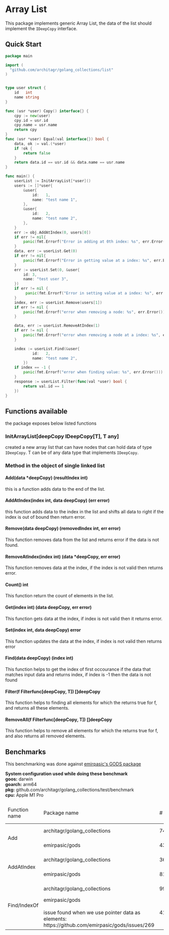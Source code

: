 # Array List

This package implements generic Array List, the data of the list should implement the `IDeepCopy` interface.

## Quick Start
```go
package main

import (
  "github.com/architagr/golang_collections/list"
)


type user struct {
	id   int
	name string
}

func (usr *user) Copy() interface{} {
	cpy := new(user)
	cpy.id = usr.id
	cpy.name = usr.name
	return cpy
}
func (usr *user) Equal(val interface{}) bool {
	data, ok := val.(*user)
	if !ok {
		return false
	}
	return data.id == usr.id && data.name == usr.name
}

func main() {
    userList := InitArrayList[*user]()
    users := []*user{
		&user{
			id:   1,
			name: "test name 1",
		},
		&user{
			id:   2,
			name: "test name 2",
		},
	}
    err := obj.AddAtIndex(0, users[0])
    if err != nil{
        panic(fmt.Errorf("Error in adding at 0th index: %s", err.Error()))
    }
    data, err := userList.Get(0)
    if err != nil{
        panic(fmt.Errorf("Error in getting value at a index: %s", err.Error()))
    }
    err := userList.Set(0, &user{
        id: 3,
        name: "test user 3",
    })
	if err != nil {
		 panic(fmt.Errorf("Error in setting value at a index: %s", err.Error()))
	}
    index, err := userList.Remove(users[1])
	if err != nil {
		panic(fmt.Errorf("error when removing a node: %s", err.Error()))
	}

    data, err := userList.RemoveAtIndex(1)
	if err != nil {
		panic(fmt.Errorf("error when removing a node at a index: %s", err.Error()))
	}

    index := userList.Find(&user{
			id:   2,
			name: "test name 2",
		})
    if index == -1 {
		panic(fmt.Errorf("error when finding value: %s", err.Error()))
	}
    response := userList.Filter(func(val *user) bool {
		return val.id == 1
	})
}
```
## Functions available

the package exposes below listed functions

### InitArrayList[deepCopy IDeepCopy[T], T any]

created a new array list that can have nodes that can hold data of type `IDeepCopy`.
T can be of any data type that implements `IDeepCopy`.

### Method in the object of single linked list
#### Add(data *deepCopy) (resultIndex int)

this is a function adds data to the end of the list.

#### AddAtIndex(index int, data deepCopy) (err error)

this function adds data to the index in the list and shifts all data to right if the index is out of bound then return error.

#### Remove(data deepCopy) (removedIndex int, err error)

This function removes data from the list and returns error if the data is not found.

#### RemoveAtIndex(index int) (data *deepCopy, err error)

This function removes data at the index, if the index is not valid then returns error.

#### Count() int

This function return the count of elements in the list.

#### Get(index int) (data deepCopy, err error)

This function gets data at the index, if index is not valid then it returns error.

#### Set(index int, data deepCopy) error

This function updates the data at the index, if index is not valid then returns error

#### Find(data deepCopy) (index int)

This function helps to get the index of first occourance if the data that matches input data and returns index, if index is -1 then the data is not found

#### Filter(f Filterfunc[deepCopy, T]) []deepCopy

This function helps to finding all elements for which the returns true for f, and returns all these elements.

#### RemoveAll(f Filterfunc[deepCopy, T]) []deepCopy

This function helps to remove all elements for which the returns true for f, and also returns all removed elements.


## Benchmarks

This benchmarking was done against [emirpasic's GODS package](https://github.com/emirpasic/gods)

**System configuration used while doing these benchmark**<br />
**goos:** darwin<br />
**goarch:** arm64<br />
**pkg:** github.com/architagr/golang_collections/test/benchmark<br />
**cpu:** Apple M1 Pro<br />

<table>
<thead>
<tr>
<td>Function name</td>
<td>Package name</td>
<td># operation</td>
<td>Time taken per operation</td>
<td></td>
<td></td>
</tr>
</thead>
<tbody>
<tr >

</tr>
<tr>
<td rowspan=2>Add</td>
<td>architagr/golang_collections</td>
<td>74,762,736</td>
<td>21.34 ns/op</td>
<td>22 B/op</td>
<td>0 allocs/op</td>
</tr>
<tr>
<td>emirpasic/gods</td>
<td>43,898,088</td>
<td>26.29 ns/op</td>
<td>48 B/op</td>
<td>0 allocs/op</td>
</tr>
<tr>
<td rowspan=2>AddAtIndex</td>
<td>architagr/golang_collections</td>
<td>363,227,274</td>
<td>3.300</td>
<td>0 B/op</td>
<td>0 allocs/op</td>
</tr>
<tr>
<td>emirpasic/gods</td>
<td>812,377</td>
<td>262970 ns/op</td>
<td>41 B/op</td>
<td>0 allocs/op</td>
</tr>

<tr>
<td rowspan=2>Find/IndexOf</td>
<td>architagr/golang_collections</td>
<td>99,529,309</td>
<td>11.59</td>
<td>0 B/op</td>
<td>0 allocs/op</td>
</tr>
<tr>
<td>emirpasic/gods <br/>
<br/>
issue found when we use pointer data as elements: https://github.com/emirpasic/gods/issues/269</td>
<td>415,523,194</td>
<td>2.888 ns/op</td>
<td>0 B/op</td>
<td>0 allocs/op</td>
</tr>
</tbody>
</table>
